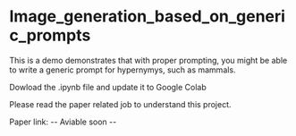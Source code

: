 # Image_generation_based_on_generic_prompts
This is a demo demonstrates that with proper prompting, you might be able to write a generic prompt for hypernymys, such as mammals.  

Dowload the .ipynb file and update it to Google Colab

Please read the paper related job to understand this project.

Paper link: -- Aviable soon --
